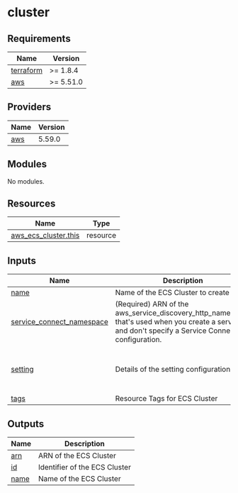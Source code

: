 <!-- BEGIN_TF_DOCS -->
# cluster

## Requirements

| Name | Version |
|------|---------|
| <a name="requirement_terraform"></a> [terraform](#requirement\_terraform) | >=  1.8.4 |
| <a name="requirement_aws"></a> [aws](#requirement\_aws) | >= 5.51.0 |

## Providers

| Name | Version |
|------|---------|
| <a name="provider_aws"></a> [aws](#provider\_aws) | 5.59.0 |

## Modules

No modules.

## Resources

| Name | Type |
|------|------|
| [aws_ecs_cluster.this](https://registry.terraform.io/providers/hashicorp/aws/latest/docs/resources/ecs_cluster) | resource |

## Inputs

| Name | Description | Type | Default | Required |
|------|-------------|------|---------|:--------:|
| <a name="input_name"></a> [name](#input\_name) | Name of the ECS Cluster to create | `string` | n/a | yes |
| <a name="input_service_connect_namespace"></a> [service\_connect\_namespace](#input\_service\_connect\_namespace) | (Required) ARN of the aws\_service\_discovery\_http\_namespace that's used when you create a service and don't specify a Service Connect configuration. | `string` | `null` | no |
| <a name="input_setting"></a> [setting](#input\_setting) | Details of the setting configuration | <pre>list(object({<br>    name  = string<br>    value = string<br>  }))</pre> | `[]` | no |
| <a name="input_tags"></a> [tags](#input\_tags) | Resource Tags for ECS Cluster | `map(any)` | `{}` | no |

## Outputs

| Name | Description |
|------|-------------|
| <a name="output_arn"></a> [arn](#output\_arn) | ARN of the ECS Cluster |
| <a name="output_id"></a> [id](#output\_id) | Identifier of the ECS Cluster |
| <a name="output_name"></a> [name](#output\_name) | Name of the ECS Cluster |
<!-- END_TF_DOCS -->
